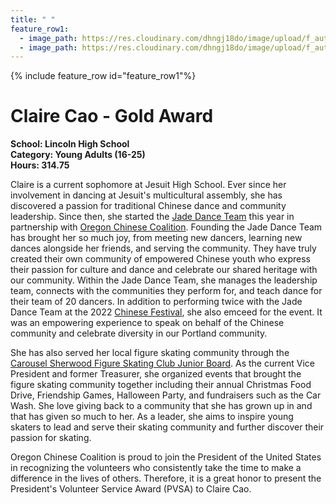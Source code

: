```yaml
---
title: " "
feature_row1:
  - image_path: https://res.cloudinary.com/dhngj18do/image/upload/f_auto,q_auto/v1/images/pvsa/2022_Claire_Cao
  - image_path: https://res.cloudinary.com/dhngj18do/image/upload/f_auto,q_auto/v1/images/activities/year_2022
---
```


{% include feature_row id="feature_row1"%}

# Claire Cao - Gold Award

**School: Lincoln High School**  
**Category: Young Adults (16-25)**  
**Hours: 314.75**  

Claire is a current sophomore at Jesuit High School. Ever since her involvement in dancing at Jesuit's multicultural assembly, she has discovered a passion for traditional Chinese dance and community leadership. Since then, she started the [Jade Dance Team](https://pdxchinese.org/youthdance/) this year in partnership with [Oregon Chinese Coalition](https://pdxchinese.org/). Founding the Jade Dance Team has brought her so much joy, from meeting new dancers, learning new dances alongside her friends, and serving the community. They have truly created their own community of empowered Chinese youth who express their passion for culture and dance and celebrate our shared heritage with our community. Within the Jade Dance Team, she manages the leadership team, connects with the communities they perform for, and teach dance for their team of 20 dancers. In addition to performing twice with the Jade Dance Team at the 2022 [Chinese Festival](https://pdxchinese.org/chinesefestival/), she also emceed for the event. It was an empowering experience to speak on behalf of the Chinese community and celebrate diversity in our Portland community.

She has also served her local figure skating community through the [Carousel Sherwood Figure Skating Club Junior Board](https://www.carouselsherwoodfsc.org/junior-board). As the current Vice President and former Treasurer, she organized events that brought the figure skating community together including their annual Christmas Food Drive, Friendship Games, Halloween Party, and fundraisers such as the Car Wash. She love giving back to a community that she has grown up in and that has given so much to her. As a leader, she aims to inspire young skaters to lead and serve their skating community and further discover their passion for skating.

Oregon Chinese Coalition is proud to join the President of the United States in recognizing the volunteers who consistently take the time to make a difference in the lives of others. Therefore, it is a great honor to present the President's Volunteer Service Award (PVSA) to Claire Cao.
